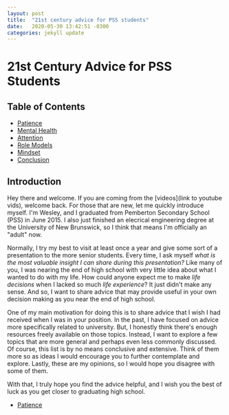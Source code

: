 ```yaml
---
layout: post
title:  "21st century advice for PSS students"
date:   2020-05-30 13:42:51 -0300
categories: jekyll update
---
```

# 21st Century Advice for PSS Students

## Table of Contents

- [Patience](https://wfinck97.github.io/welcome/jekyll/update/2020/05/30/Patience.html)
- [Mental Health](https://wfinck97.github.io/welcome/jekyll/update/2020/05/30/Mental-Health.html)
- [Attention](https://wfinck97.github.io/welcome/jekyll/update/2020/05/30/Attention.html)
- [Role Models](https://wfinck97.github.io/welcome/jekyll/update/2020/05/30/Role-Models.html)
- [Mindset](https://wfinck97.github.io/welcome/jekyll/update/2020/05/30/Mindset.html)
- [Conclusion](https://wfinck97.github.io/welcome/jekyll/update/2020/05/30/PSS-Conclusion.html)

## Introduction
Hey there and welcome. If you are coming from the [videos](link to youtube vids), welcome back. For those that are new, let me quickly introduce myself. I'm Wesley, and I graduated from Pemberton Secondary School (PSS) in June 2015. I also just finished an elecrical engineering degree at the University of New Brunswick, so I think that means I'm officially an "adult" now. 

Normally, I try my best to visit at least once a year and give some sort of a presentation to the more senior students. Every time, I ask myself *what is the most valuable insight I can share during this presentation?* Like many of you, I was nearing the end of high school with very little idea about what I wanted to do with my life. How could anyone expect me to make *life decisions* when I lacked so much *life experience*? It just didn't make any sense. And so, I want to share advice that may provide useful in your own decision making as you near the end of high school.

One of my main motivation for doing this is to share advice that I wish I had received when I was in your position. In the past, I have focused on advice more specifically related to university. But, I honestly think there's enough resources freely available on those topics. Instead, I want to explore a few topics that are more general and perhaps even less commonly discussed. Of course, this list is by no means conclusive and extensive. Think of them more so as ideas I would encourage you to further contemplate and explore. Lastly, these are my opinions, so I would hope you disagree with some of them.

With that, I truly hope you find the advice helpful, and I wish you the best of luck as you get closer to graduating high school.

- [Patience](https://wfinck97.github.io/welcome/jekyll/update/2020/05/30/Patience.html)